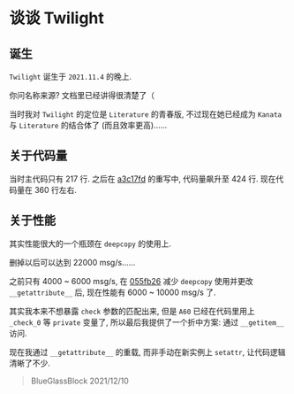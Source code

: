 # 谈谈 Twilight

## 诞生

`Twilight` 诞生于 `2021.11.4` 的晚上.

你问名称来源? 文档里已经讲得很清楚了（

当时我对 `Twilight` 的定位是 `Literature` 的青春版, 不过现在她已经成为 `Kanata` 与 `Literature` 的结合体了 (而且效率更高)......

## 关于代码量

当时主代码只有 217 行.
之后在 [a3c17fd](https://github.com/GraiaProject/Ariadne/commit/a3c17fdfd02933b36dfd66dd61ff72b40b1e25b9) 的重写中, 代码量飙升至 424 行.
现在代码量在 360 行左右.

## 关于性能

其实性能很大的一个瓶颈在 `deepcopy` 的使用上.

删掉以后可以达到 22000 msg/s......

之前只有 4000 ~ 6000 msg/s, 在 [055fb26](https://github.com/GraiaProject/Ariadne/commit/055fb268b59be9dd0a7658900aa29b52313eafa3)
减少 `deepcopy` 使用并更改 `__getattribute__` 后, 现在性能有 6000 ~ 10000 msg/s 了.

其实我本来不想暴露 `check` 参数的匹配出来, 但是 `A60` 已经在代码里用上 `_check_0` 等 `private` 变量了, 所以最后我提供了一个折中方案: 通过 `__getitem__` 访问.

现在我通过 `__getattribute__` 的重载, 而非手动在新实例上 `setattr`, 让代码逻辑清晰了不少.

> BlueGlassBlock 2021/12/10
